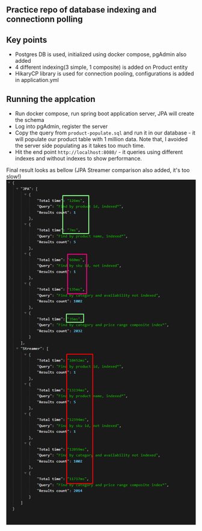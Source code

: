 ## Practice repo of database indexing and connectionn polling

## Key points
- Postgres DB is used, initialized using docker compose, pgAdmin also added
- 4 different indexing(3 simple, 1 composite) is added on Product entity
- HikaryCP library is used for connection pooling, configurations is added in application.yml

## Running the applcation
- Run docker compose, run spring boot application server, JPA will create the schema
- Log into pgAdmin, register the server
- Copy the query from `product-populate.sql` and run it in our database - it will populate our product table with 1 million data. Note that, I avoided the server side populating as it takes too much time.
- Hit the end point `http://localhost:8080/` - it queries using different indexes and without indexes to show performance. 

Final result looks as bellow (JPA Streamer comparison also added, it's too slow!)
![result.png](src%2Fmain%2Fjava%2Fplayground%2Fdata%2Fresult.png)